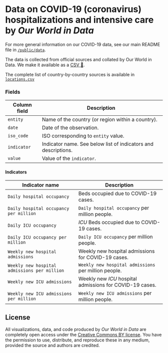 # Data on COVID-19 (coronavirus) hospitalizations and intensive care by _Our World in Data_

For more general information on our COVID-19 data, see our main README file in [`/public/data`](https://github.com/owid/covid-19-data/tree/master/public/data).

The data is collected from official sources and collated by Our World in Data. We make it available as a [CSV 💾](covid-hospitalizations.csv).

The complete list of country-by-country sources is available in [`locations.csv`](https://github.com/owid/covid-19-data/blob/master/public/data/hospitalizations/locations.csv)


### Fields

| Column field        | Description                                                                  |
|---------------------|------------------------------------------------------------------------------|
| `entity`            | Name of the country (or region within a country).                            |
| `date`                | Date of the observation.                                                     |
| `iso_code`             | ISO corresponding to `entity` value. |
| `indicator`       | Indicator name. See below list of indicators and descriptions. |
| `value`      | Value of the `indicator`. |

#### Indicators
| Indicator name | Description |
|----------------|-------------|
| `Daily hospital occupancy`                      | Beds occupied due to COVID-19 cases. |
| `Daily hospital occupancy per million`          | `Daily hospital occupancy` per million people. |
| `Daily ICU occupancy`                           | _ICU_ Beds occupied due to COVID-19 cases. |
| `Daily ICU occupancy per million`               | `Daily ICU occupancy` per million people. |
| `Weekly new hospital admissions`                 | Weekly new hospital admissions for COVID-19 cases. |
| `Weekly new hospital admissions per million`     | `Weekly new hospital admissions` per million people. |
| `Weekly new ICU admissions`                      | Weekly new _ICU_ hospital admissions for COVID-19 cases. |
| `Weekly new ICU admissions per million`          | `Weekly new ICU admissions` per million people. |


## License

All visualizations, data, and code produced by _Our World in Data_ are completely open access under the [Creative Commons BY license](https://creativecommons.org/licenses/by/4.0/). You have the permission to use, distribute, and reproduce these in any medium, provided the source and authors are credited.
